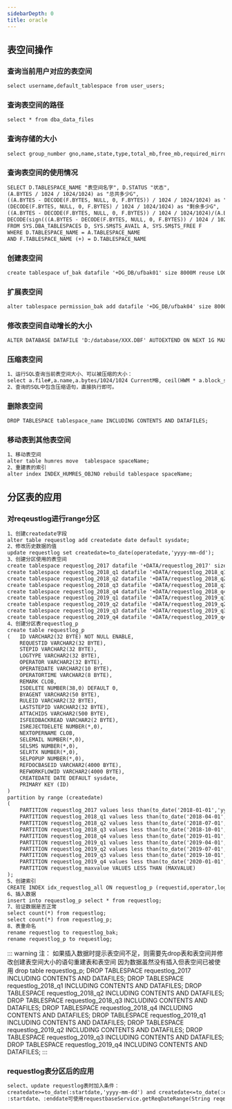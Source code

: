 ```yaml
---
sidebarDepth: 0
title: oracle
---
```



## 表空间操作
### 查询当前用户对应的表空间
```markdown
select username,default_tablespace from user_users;
```
### 查询表空间的路径
```markdown
select * from dba_data_files
```
### 查询存储的大小
```markdown
select group_number gno,name,state,type,total_mb,free_mb,required_mirror_free_mb rmfmb,usable_file_mb ufmb from v$asm_diskgroup;
```
### 查询表空间的使用情况
```markdown
SELECT D.TABLESPACE_NAME "表空间名字", D.STATUS "状态",
(A.BYTES / 1024 / 1024/1024) as "总共多少G",
((A.BYTES - DECODE(F.BYTES, NULL, 0, F.BYTES)) / 1024 / 1024/1024) as "已经用了多少G",
(DECODE(F.BYTES, NULL, 0, F.BYTES) / 1024 / 1024/1024) as "剩余多少G",
((A.BYTES - DECODE(F.BYTES, NULL, 0, F.BYTES)) / 1024 / 1024/1024)/(A.BYTES / 1024 / 1024/1024) as "利用率",
DECODE(sign(((A.BYTES - DECODE(F.BYTES, NULL, 0, F.BYTES)) / 1024 / 1024/1024)/(A.BYTES / 1024 / 1024/1024)-0.9),1,'剩余不到10%，请考虑扩表空间','正常') as "温馨提示"
FROM SYS.DBA_TABLESPACES D, SYS.SM$TS_AVAIL A, SYS.SM$TS_FREE F
WHERE D.TABLESPACE_NAME = A.TABLESPACE_NAME
AND F.TABLESPACE_NAME (+) = D.TABLESPACE_NAME
```
### 创建表空间
```markdown
create tablespace uf_bak datafile '+DG_DB/ufbak01' size 8000M reuse LOGGING ONLINE PERMANENT EXTENT MANAGEMENT LOCAL UNIFORM SIZE 1M
```
### 扩展表空间
```markdown
alter tablespace permission_bak add datafile '+DG_DB/ufbak04' size 8000M 
```
### 修改表空间自动增长的大小
```markdown
ALTER DATABASE DATAFILE 'D:/database/XXX.DBF' AUTOEXTEND ON NEXT 1G MAXSIZE UNLIMITED;
```
### 压缩表空间
```markdown
1、运行SQL查询当前表空间大小、可以被压缩的大小：
select a.file#,a.name,a.bytes/1024/1024 CurrentMB, ceil(HWM * a.block_size)/1024/1024 ResizeTo,(a.bytes - HWM * a.block_size)/1024/1024 ReleaseMB, 'alter database datafile '''||a.name||''' resize '||  ceil(HWM * a.block_size/1024/1024) || 'M;' ResizeCMD from v$datafile a,  (select file_id,max(block_id+blocks-1) HWM   from dba_extents  group by file_id) b where a.file# = b.file_id(+) and (a.bytes - HWM *block_size)>0 order by 5 
2、查询的SQL中包含压缩语句，直接执行即可。
```
### 删除表空间
```markdown
DROP TABLESPACE tablespace_name INCLUDING CONTENTS AND DATAFILES;
```
### 移动表到其他表空间
```markdown
1、移动表空间
alter table humres move  tablespace spaceName;
2、重建表的索引
alter index INDEX_HUMRES_OBJNO rebuild tablespace spaceName;
```
## 分区表的应用
### 对reqeustlog进行range分区
```markdown
1、创建createdate字段
alter table requestlog add createdate date default sysdate;
2、修改历史数据的值
update requestlog set createdate=to_date(operatedate,'yyyy-mm-dd');
3、创建分区使用的表空间
create tablespace requestlog_2017 datafile '+DATA/requestlog_2017' size 2000M reuse LOGGING ONLINE PERMANENT EXTENT MANAGEMENT LOCAL UNIFORM SIZE 1M;
create tablespace requestlog_2018_q1 datafile '+DATA/requestlog_2018_q1' size 1024M reuse LOGGING ONLINE PERMANENT EXTENT MANAGEMENT LOCAL UNIFORM SIZE 1M;
create tablespace requestlog_2018_q2 datafile '+DATA/requestlog_2018_q2' size 1024M reuse LOGGING ONLINE PERMANENT EXTENT MANAGEMENT LOCAL UNIFORM SIZE 1M;
create tablespace requestlog_2018_q3 datafile '+DATA/requestlog_2018_q3' size 1024M reuse LOGGING ONLINE PERMANENT EXTENT MANAGEMENT LOCAL UNIFORM SIZE 1M;
create tablespace requestlog_2018_q4 datafile '+DATA/requestlog_2018_q4' size 1024M reuse LOGGING ONLINE PERMANENT EXTENT MANAGEMENT LOCAL UNIFORM SIZE 1M;
create tablespace requestlog_2019_q1 datafile '+DATA/requestlog_2019_q1' size 1024M reuse LOGGING ONLINE PERMANENT EXTENT MANAGEMENT LOCAL UNIFORM SIZE 1M;
create tablespace requestlog_2019_q2 datafile '+DATA/requestlog_2019_q2' size 1024M reuse LOGGING ONLINE PERMANENT EXTENT MANAGEMENT LOCAL UNIFORM SIZE 1M;
create tablespace requestlog_2019_q3 datafile '+DATA/requestlog_2019_q3' size 1024M reuse LOGGING ONLINE PERMANENT EXTENT MANAGEMENT LOCAL UNIFORM SIZE 1M;
create tablespace requestlog_2019_q4 datafile '+DATA/requestlog_2019_q4' size 1024M reuse LOGGING ONLINE PERMANENT EXTENT MANAGEMENT LOCAL UNIFORM SIZE 1M;
4、创建分区表requestlog_p
create table requestlog_p 
(	ID VARCHAR2(32 BYTE) NOT NULL ENABLE, 
	REQUESTID VARCHAR2(32 BYTE), 
	STEPID VARCHAR2(32 BYTE), 
	LOGTYPE VARCHAR2(32 BYTE), 
	OPERATOR VARCHAR2(32 BYTE), 
	OPERATEDATE VARCHAR2(10 BYTE), 
	OPERATORTIME VARCHAR2(8 BYTE), 
	REMARK CLOB, 
	ISDELETE NUMBER(38,0) DEFAULT 0, 
	BYAGENT VARCHAR2(50 BYTE), 
	RULEID VARCHAR2(32 BYTE), 
	LASTSTEPID VARCHAR2(32 BYTE), 
	ATTACHIDS VARCHAR2(500 BYTE), 
	ISFEEDBACKREAD VARCHAR2(2 BYTE), 
	ISREJECTDELETE NUMBER(*,0), 
	NEXTOPERNAME CLOB, 
	SELEMAIL NUMBER(*,0), 
	SELSMS NUMBER(*,0), 
	SELRTX NUMBER(*,0), 
	SELPOPUP NUMBER(*,0), 
	REFDOCBASEID VARCHAR2(4000 BYTE), 
	REFWORKFLOWID VARCHAR2(4000 BYTE), 
	CREATEDATE DATE DEFAULT sysdate, 
    PRIMARY KEY (ID)
)
partition by range (createdate)
(
    PARTITION requestlog_2017 values less than(to_date('2018-01-01','yyyy-mm-dd')) tablespace requestlog_2017,
    PARTITION requestlog_2018_q1 values less than(to_date('2018-04-01','yyyy-mm-dd')) tablespace requestlog_2018_q1,
    PARTITION requestlog_2018_q2 values less than(to_date('2018-07-01','yyyy-mm-dd')) tablespace requestlog_2018_q2,
    PARTITION requestlog_2018_q3 values less than(to_date('2018-10-01','yyyy-mm-dd')) tablespace requestlog_2018_q3,
    PARTITION requestlog_2018_q4 values less than(to_date('2019-01-01','yyyy-mm-dd')) tablespace requestlog_2018_q4,
    PARTITION requestlog_2019_q1 values less than(to_date('2019-04-01','yyyy-mm-dd')) tablespace requestlog_2019_q1,
    PARTITION requestlog_2019_q2 values less than(to_date('2019-07-01','yyyy-mm-dd')) tablespace requestlog_2019_q2,
    PARTITION requestlog_2019_q3 values less than(to_date('2019-10-01','yyyy-mm-dd')) tablespace requestlog_2019_q3,
    PARTITION requestlog_2019_q4 values less than(to_date('2020-01-01','yyyy-mm-dd')) tablespace requestlog_2019_q4,
    PARTITION requestlog_maxvalue VALUES LESS THAN (MAXVALUE)
);
5、创建索引
CREATE INDEX idx_requestlog_all ON requestlog_p (requestid,operator,logtype,stepid);
6、插入数据
insert into requestlog_p select * from requestlog;
7、验证数据是否正常
select count(*) from requestlog;
select count(*) from requestlog_p;
8、表重命名
rename requestlog to requestlog_bak;
rename requestlog_p to requestlog;

```
::: warning 注：
如果插入数据时提示表空间不足，则需要先drop表和表空间并修改创建表空间大小的语句重建表和表空间
因为数据虽然没有插入但表空间已被使用
drop table requestlog_p;
DROP TABLESPACE requestlog_2017 INCLUDING CONTENTS AND DATAFILES;
DROP TABLESPACE requestlog_2018_q1 INCLUDING CONTENTS AND DATAFILES;
DROP TABLESPACE requestlog_2018_q2 INCLUDING CONTENTS AND DATAFILES;
DROP TABLESPACE requestlog_2018_q3 INCLUDING CONTENTS AND DATAFILES;
DROP TABLESPACE requestlog_2018_q4 INCLUDING CONTENTS AND DATAFILES;
DROP TABLESPACE requestlog_2019_q1 INCLUDING CONTENTS AND DATAFILES;
DROP TABLESPACE requestlog_2019_q2 INCLUDING CONTENTS AND DATAFILES;
DROP TABLESPACE requestlog_2019_q3 INCLUDING CONTENTS AND DATAFILES;
DROP TABLESPACE requestlog_2019_q4 INCLUDING CONTENTS AND DATAFILES;
:::
### requestlog表分区后的应用
```markdown
select、update requestlog表时加入条件：
createdate>=to_date(:startdate,'yyyy-mm-dd') and createdate<=to_date(:enddate,'yyyy-mm-dd')
:startdate、:enddate可使用requestbaseService.getReqDateRange(String reqeustid)获取

```

